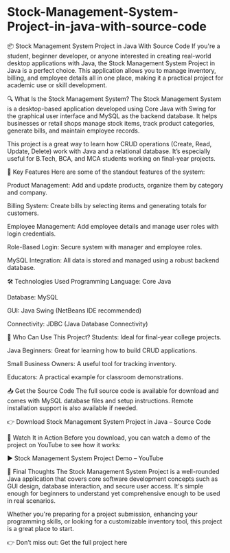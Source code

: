 # Stock-Management-System-Project-in-java-with-source-code
📦 Stock Management System Project in Java With Source Code
If you're a student, beginner developer, or anyone interested in creating real-world desktop applications with Java, the Stock Management System Project in Java is a perfect choice. This application allows you to manage inventory, billing, and employee details all in one place, making it a practical project for academic use or skill development.

🔍 What Is the Stock Management System?
The Stock Management System is a desktop-based application developed using Core Java with Swing for the graphical user interface and MySQL as the backend database. It helps businesses or retail shops manage stock items, track product categories, generate bills, and maintain employee records.

This project is a great way to learn how CRUD operations (Create, Read, Update, Delete) work with Java and a relational database. It’s especially useful for B.Tech, BCA, and MCA students working on final-year projects.

🔧 Key Features
Here are some of the standout features of the system:

Product Management: Add and update products, organize them by category and company.

Billing System: Create bills by selecting items and generating totals for customers.

Employee Management: Add employee details and manage user roles with login credentials.

Role-Based Login: Secure system with manager and employee roles.

MySQL Integration: All data is stored and managed using a robust backend database.

🛠️ Technologies Used
Programming Language: Core Java

Database: MySQL

GUI: Java Swing (NetBeans IDE recommended)

Connectivity: JDBC (Java Database Connectivity)

🎯 Who Can Use This Project?
Students: Ideal for final-year college projects.

Java Beginners: Great for learning how to build CRUD applications.

Small Business Owners: A useful tool for tracking inventory.

Educators: A practical example for classroom demonstrations.

📥 Get the Source Code
The full source code is available for download and comes with MySQL database files and setup instructions. Remote installation support is also available if needed.

👉 Download Stock Management System Project in Java – Source Code

🎥 Watch It in Action
Before you download, you can watch a demo of the project on YouTube to see how it works:

▶️ Stock Management System Project Demo – YouTube

🧠 Final Thoughts
The Stock Management System Project is a well-rounded Java application that covers core software development concepts such as GUI design, database interaction, and secure user access. It's simple enough for beginners to understand yet comprehensive enough to be used in real scenarios.

Whether you're preparing for a project submission, enhancing your programming skills, or looking for a customizable inventory tool, this project is a great place to start.

👉 Don’t miss out: Get the full project here
